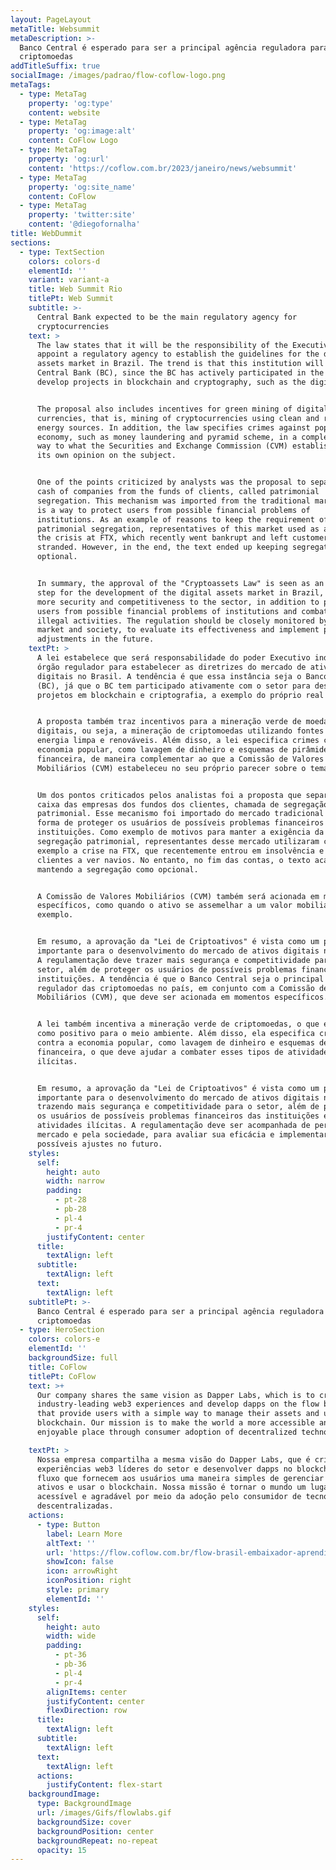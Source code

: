 ```yaml
---
layout: PageLayout
metaTitle: Websummit
metaDescription: >-
  Banco Central é esperado para ser a principal agência reguladora para
  criptomoedas
addTitleSuffix: true
socialImage: /images/padrao/flow-coflow-logo.png
metaTags:
  - type: MetaTag
    property: 'og:type'
    content: website
  - type: MetaTag
    property: 'og:image:alt'
    content: CoFlow Logo
  - type: MetaTag
    property: 'og:url'
    content: 'https://coflow.com.br/2023/janeiro/news/websummit'
  - type: MetaTag
    property: 'og:site_name'
    content: CoFlow
  - type: MetaTag
    property: 'twitter:site'
    content: '@diegofornalha'
title: WebDummit
sections:
  - type: TextSection
    colors: colors-d
    elementId: ''
    variant: variant-a
    title: Web Summit Rio
    titlePt: Web Summit
    subtitle: >-
      Central Bank expected to be the main regulatory agency for
      cryptocurrencies
    text: >
      The law states that it will be the responsibility of the Executive to
      appoint a regulatory agency to establish the guidelines for the digital
      assets market in Brazil. The trend is that this institution will be the
      Central Bank (BC), since the BC has actively participated in the sector to
      develop projects in blockchain and cryptography, such as the digital real.


      The proposal also includes incentives for green mining of digital
      currencies, that is, mining of cryptocurrencies using clean and renewable
      energy sources. In addition, the law specifies crimes against popular
      economy, such as money laundering and pyramid scheme, in a complementary
      way to what the Securities and Exchange Commission (CVM) established in
      its own opinion on the subject.


      One of the points criticized by analysts was the proposal to separate the
      cash of companies from the funds of clients, called patrimonial
      segregation. This mechanism was imported from the traditional market and
      is a way to protect users from possible financial problems of
      institutions. As an example of reasons to keep the requirement of
      patrimonial segregation, representatives of this market used as an example
      the crisis at FTX, which recently went bankrupt and left customers
      stranded. However, in the end, the text ended up keeping segregation as
      optional.


      In summary, the approval of the "Cryptoassets Law" is seen as an important
      step for the development of the digital assets market in Brazil, bringing
      more security and competitiveness to the sector, in addition to protecting
      users from possible financial problems of institutions and combating
      illegal activities. The regulation should be closely monitored by the
      market and society, to evaluate its effectiveness and implement possible
      adjustments in the future.
    textPt: >
      A lei estabelece que será responsabilidade do poder Executivo indicar um
      órgão regulador para estabelecer as diretrizes do mercado de ativos
      digitais no Brasil. A tendência é que essa instância seja o Banco Central
      (BC), já que o BC tem participado ativamente com o setor para desenvolver
      projetos em blockchain e criptografia, a exemplo do próprio real digital.


      A proposta também traz incentivos para a mineração verde de moedas
      digitais, ou seja, a mineração de criptomoedas utilizando fontes de
      energia limpa e renováveis. Além disso, a lei especifica crimes contra a
      economia popular, como lavagem de dinheiro e esquemas de pirâmide
      financeira, de maneira complementar ao que a Comissão de Valores
      Mobiliários (CVM) estabeleceu no seu próprio parecer sobre o tema.


      Um dos pontos criticados pelos analistas foi a proposta que separava o
      caixa das empresas dos fundos dos clientes, chamada de segregação
      patrimonial. Esse mecanismo foi importado do mercado tradicional e é uma
      forma de proteger os usuários de possíveis problemas financeiros das
      instituições. Como exemplo de motivos para manter a exigência da
      segregação patrimonial, representantes desse mercado utilizaram como
      exemplo a crise na FTX, que recentemente entrou em insolvência e deixou os
      clientes a ver navios. No entanto, no fim das contas, o texto acabou
      mantendo a segregação como opcional.


      A Comissão de Valores Mobiliários (CVM) também será acionada em momentos
      específicos, como quando o ativo se assemelhar a um valor mobiliário, por
      exemplo.


      Em resumo, a aprovação da "Lei de Criptoativos" é vista como um passo
      importante para o desenvolvimento do mercado de ativos digitais no Brasil.
      A regulamentação deve trazer mais segurança e competitividade para o
      setor, além de proteger os usuários de possíveis problemas financeiros das
      instituições. A tendência é que o Banco Central seja o principal órgão
      regulador das criptomoedas no país, em conjunto com a Comissão de Valores
      Mobiliários (CVM), que deve ser acionada em momentos específicos.


      A lei também incentiva a mineração verde de criptomoedas, o que é visto
      como positivo para o meio ambiente. Além disso, ela especifica crimes
      contra a economia popular, como lavagem de dinheiro e esquemas de pirâmide
      financeira, o que deve ajudar a combater esses tipos de atividades
      ilícitas.


      Em resumo, a aprovação da "Lei de Criptoativos" é vista como um passo
      importante para o desenvolvimento do mercado de ativos digitais no Brasil,
      trazendo mais segurança e competitividade para o setor, além de proteger
      os usuários de possíveis problemas financeiros das instituições e combater
      atividades ilícitas. A regulamentação deve ser acompanhada de perto pelo
      mercado e pela sociedade, para avaliar sua eficácia e implementar
      possíveis ajustes no futuro.
    styles:
      self:
        height: auto
        width: narrow
        padding:
          - pt-28
          - pb-28
          - pl-4
          - pr-4
        justifyContent: center
      title:
        textAlign: left
      subtitle:
        textAlign: left
      text:
        textAlign: left
    subtitlePt: >-
      Banco Central é esperado para ser a principal agência reguladora para
      criptomoedas
  - type: HeroSection
    colors: colors-e
    elementId: ''
    backgroundSize: full
    title: CoFlow
    titlePt: CoFlow
    text: >+
      Our company shares the same vision as Dapper Labs, which is to create
      industry-leading web3 experiences and develop dapps on the flow blockchain
      that provide users with a simple way to manage their assets and use the
      blockchain. Our mission is to make the world a more accessible and
      enjoyable place through consumer adoption of decentralized technologies.

    textPt: >
      Nossa empresa compartilha a mesma visão do Dapper Labs, que é criar
      experiências web3 líderes do setor e desenvolver dapps no blockchain de
      fluxo que fornecem aos usuários uma maneira simples de gerenciar seus
      ativos e usar o blockchain. Nossa missão é tornar o mundo um lugar mais
      acessível e agradável por meio da adoção pelo consumidor de tecnologias
      descentralizadas.
    actions:
      - type: Button
        label: Learn More
        altText: ''
        url: 'https://flow.coflow.com.br/flow-brasil-embaixador-aprendiz/'
        showIcon: false
        icon: arrowRight
        iconPosition: right
        style: primary
        elementId: ''
    styles:
      self:
        height: auto
        width: wide
        padding:
          - pt-36
          - pb-36
          - pl-4
          - pr-4
        alignItems: center
        justifyContent: center
        flexDirection: row
      title:
        textAlign: left
      subtitle:
        textAlign: left
      text:
        textAlign: left
      actions:
        justifyContent: flex-start
    backgroundImage:
      type: BackgroundImage
      url: /images/Gifs/flowlabs.gif
      backgroundSize: cover
      backgroundPosition: center
      backgroundRepeat: no-repeat
      opacity: 15
---
```

